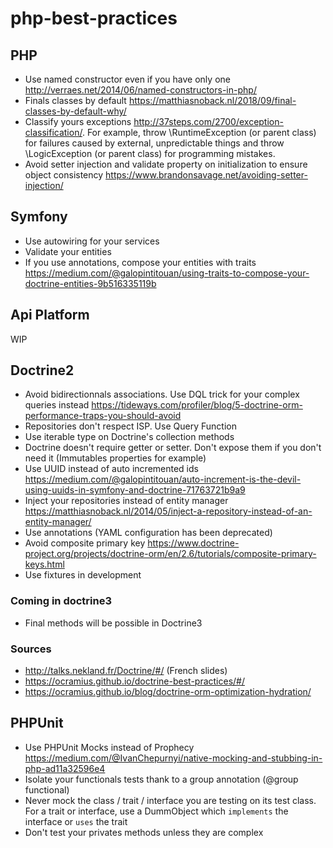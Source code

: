 # php-best-practices

## PHP
 * Use named constructor even if you have only one http://verraes.net/2014/06/named-constructors-in-php/
 * Finals classes by default https://matthiasnoback.nl/2018/09/final-classes-by-default-why/
 * Classify yours exceptions http://37steps.com/2700/exception-classification/. For example, throw \RuntimeException (or parent class) for failures caused by external, unpredictable things and throw \LogicException (or parent class) for programming mistakes.
 * Avoid setter injection and validate property on initialization to ensure object consistency https://www.brandonsavage.net/avoiding-setter-injection/
 
 ## Symfony
 * Use autowiring for your services
 * Validate your entities
 * If you use annotations, compose your entities with traits https://medium.com/@galopintitouan/using-traits-to-compose-your-doctrine-entities-9b516335119b
 
 ## Api Platform
 
WIP

 ## Doctrine2
 
 * Avoid bidirectionnals associations. Use DQL trick for your complex queries instead https://tideways.com/profiler/blog/5-doctrine-orm-performance-traps-you-should-avoid
 * Repositories don't respect ISP. Use Query Function
 * Use iterable type on Doctrine's collection methods
 * Doctrine doesn't require getter or setter. Don't expose them if you don't need it (Immutables properties for example)
 * Use UUID instead of auto incremented ids https://medium.com/@galopintitouan/auto-increment-is-the-devil-using-uuids-in-symfony-and-doctrine-71763721b9a9
 * Inject your repositories instead of entity manager https://matthiasnoback.nl/2014/05/inject-a-repository-instead-of-an-entity-manager/
 * Use annotations (YAML configuration has been deprecated)
 * Avoid composite primary key https://www.doctrine-project.org/projects/doctrine-orm/en/2.6/tutorials/composite-primary-keys.html
 * Use fixtures in development
 
 ### Coming in doctrine3
 * Final methods will be possible in Doctrine3
 
 ### Sources
   * http://talks.nekland.fr/Doctrine/#/ (French slides)
   * https://ocramius.github.io/doctrine-best-practices/#/
   * https://ocramius.github.io/blog/doctrine-orm-optimization-hydration/
 
 ## PHPUnit
  * Use PHPUnit Mocks instead of Prophecy https://medium.com/@IvanChepurnyi/native-mocking-and-stubbing-in-php-ad11a32596e4
  * Isolate your functionals tests thank to a group annotation (@group functional)
  * Never mock the class / trait / interface you are testing on its test class. For a trait or interface, use a DummObject which `implements` the interface or `uses` the trait
  * Don't test your privates methods unless they are complex 
